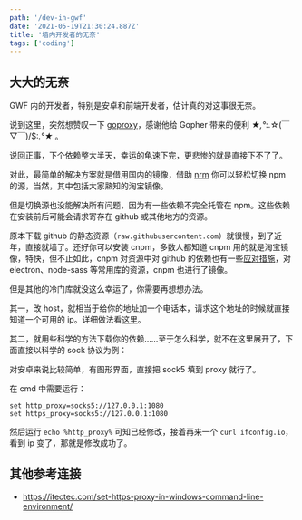 ```yaml
---
path: '/dev-in-gwf'
date: '2021-05-19T21:30:24.887Z'
title: '墙内开发者的无奈'
tags: ['coding']
---
```


## 大大的无奈

GWF 内的开发者，特别是安卓和前端开发者，估计真的对这事很无奈。

说到这里，突然想赞叹一下 [goproxy](https://goproxy.cn/)，感谢他给 Gopher 带来的便利 *★,°*:.☆(￣▽￣)/$:*.°★* 。

说回正事，下个依赖整大半天，幸运的龟速下完，更悲惨的就是直接下不了了。

对此，最简单的解决方案就是借用国内的镜像，借助 [nrm](https://www.npmjs.com/package/nrm) 你可以轻松切换 npm 的源，当然，其中包括大家熟知的淘宝镜像。

但是切换源也没能解决所有问题，因为有一些依赖不完全托管在 npm。这些依赖在安装前后可能会请求寄存在 github 或其他地方的资源。

原本下载 github 的静态资源（`raw.githubusercontent.com`）就很慢，到了近年，直接就墙了。还好你可以安装 cnpm，多数人都知道 cnpm 用的就是淘宝镜像，特快，但不止如此，cnpm 对资源中对 github 的依赖也有一些[应对措施](https://github.com/cnpm/cnpm/blob/bf5d886f1efd10fddbf33c078f0b659257f2195c/origin_npm.js#L88)，对 electron、node-sass 等常用库的资源，cnpm 也进行了镜像。

但是其他的冷门库就没这么幸运了，你需要再想想办法。

其一，改 host，就相当于给你的地址加一个电话本，请求这个地址的时候就直接知道一个可用的 ip。详细做法看[这里](https://zhuanlan.zhihu.com/p/107691233)。

其二，就用些科学的方法下载你的依赖……至于怎么科学，就不在这里展开了，下面直接以科学的 sock 协议为例：

对安卓来说比较简单，有图形界面，直接把 sock5 填到 proxy 就行了。

在 cmd 中需要运行：

```
set http_proxy=socks5://127.0.0.1:1080
set https_proxy=socks5://127.0.0.1:1080
```

然后运行 `echo %http_proxy%` 可知已经修改，接着再来一个 `curl ifconfig.io`，看到 ip 变了，那就是修改成功了。

## 其他参考连接

- https://itectec.com/set-https-proxy-in-windows-command-line-environment/